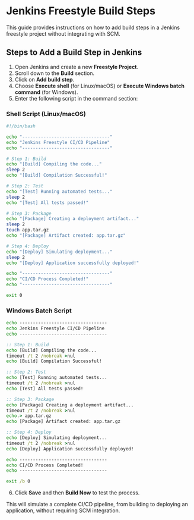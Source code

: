 # Jenkins Freestyle Build Steps

This guide provides instructions on how to add build steps in a Jenkins freestyle project without integrating with SCM.

## Steps to Add a Build Step in Jenkins

1. Open Jenkins and create a new **Freestyle Project**.
2. Scroll down to the **Build** section.
3. Click on **Add build step**.
4. Choose **Execute shell** (for Linux/macOS) or **Execute Windows batch command** (for Windows).
5. Enter the following script in the command section:

### Shell Script (Linux/macOS)
```sh
#!/bin/bash

echo "---------------------------------"
echo "Jenkins Freestyle CI/CD Pipeline"
echo "---------------------------------"

# Step 1: Build
echo "[Build] Compiling the code..."
sleep 2
echo "[Build] Compilation Successful!"

# Step 2: Test
echo "[Test] Running automated tests..."
sleep 2
echo "[Test] All tests passed!"

# Step 3: Package
echo "[Package] Creating a deployment artifact..."
sleep 2
touch app.tar.gz
echo "[Package] Artifact created: app.tar.gz"

# Step 4: Deploy
echo "[Deploy] Simulating deployment..."
sleep 2
echo "[Deploy] Application successfully deployed!"

echo "---------------------------------"
echo "CI/CD Process Completed!"
echo "---------------------------------"

exit 0
```

### Windows Batch Script
```bat
echo ---------------------------------
echo Jenkins Freestyle CI/CD Pipeline
echo ---------------------------------

:: Step 1: Build
echo [Build] Compiling the code...
timeout /t 2 /nobreak >nul
echo [Build] Compilation Successful!

:: Step 2: Test
echo [Test] Running automated tests...
timeout /t 2 /nobreak >nul
echo [Test] All tests passed!

:: Step 3: Package
echo [Package] Creating a deployment artifact...
timeout /t 2 /nobreak >nul
echo.> app.tar.gz
echo [Package] Artifact created: app.tar.gz

:: Step 4: Deploy
echo [Deploy] Simulating deployment...
timeout /t 2 /nobreak >nul
echo [Deploy] Application successfully deployed!

echo ---------------------------------
echo CI/CD Process Completed!
echo ---------------------------------

exit /b 0
```

6. Click **Save** and then **Build Now** to test the process.

This will simulate a complete CI/CD pipeline, from building to deploying an application, without requiring SCM integration.

